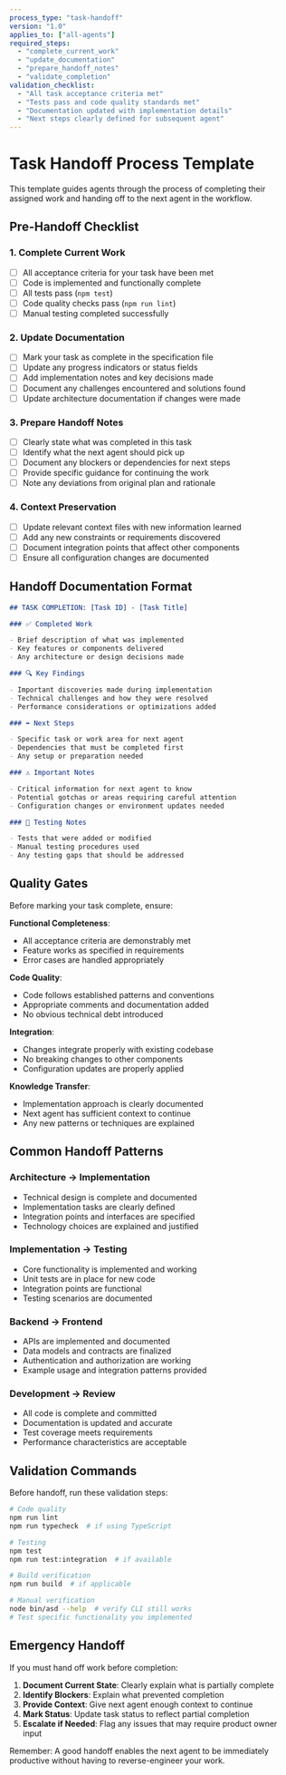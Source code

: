 ```yaml
---
process_type: "task-handoff"
version: "1.0"
applies_to: ["all-agents"]
required_steps:
  - "complete_current_work"
  - "update_documentation"
  - "prepare_handoff_notes"
  - "validate_completion"
validation_checklist:
  - "All task acceptance criteria met"
  - "Tests pass and code quality standards met"
  - "Documentation updated with implementation details"
  - "Next steps clearly defined for subsequent agent"
---
```


# Task Handoff Process Template

This template guides agents through the process of completing their assigned work and handing off to the next agent in the workflow.

## Pre-Handoff Checklist

### 1. Complete Current Work

- [ ] All acceptance criteria for your task have been met
- [ ] Code is implemented and functionally complete
- [ ] All tests pass (`npm test`)
- [ ] Code quality checks pass (`npm run lint`)
- [ ] Manual testing completed successfully

### 2. Update Documentation

- [ ] Mark your task as complete in the specification file
- [ ] Update any progress indicators or status fields
- [ ] Add implementation notes and key decisions made
- [ ] Document any challenges encountered and solutions found
- [ ] Update architecture documentation if changes were made

### 3. Prepare Handoff Notes

- [ ] Clearly state what was completed in this task
- [ ] Identify what the next agent should pick up
- [ ] Document any blockers or dependencies for next steps
- [ ] Provide specific guidance for continuing the work
- [ ] Note any deviations from original plan and rationale

### 4. Context Preservation

- [ ] Update relevant context files with new information learned
- [ ] Add any new constraints or requirements discovered
- [ ] Document integration points that affect other components
- [ ] Ensure all configuration changes are documented

## Handoff Documentation Format

```markdown
## TASK COMPLETION: [Task ID] - [Task Title]

### ✅ Completed Work

- Brief description of what was implemented
- Key features or components delivered
- Any architecture or design decisions made

### 🔍 Key Findings

- Important discoveries made during implementation
- Technical challenges and how they were resolved
- Performance considerations or optimizations added

### ➡️ Next Steps

- Specific task or work area for next agent
- Dependencies that must be completed first
- Any setup or preparation needed

### ⚠️ Important Notes

- Critical information for next agent to know
- Potential gotchas or areas requiring careful attention
- Configuration changes or environment updates needed

### 🧪 Testing Notes

- Tests that were added or modified
- Manual testing procedures used
- Any testing gaps that should be addressed
```

## Quality Gates

Before marking your task complete, ensure:

**Functional Completeness**:

- All acceptance criteria are demonstrably met
- Feature works as specified in requirements
- Error cases are handled appropriately

**Code Quality**:

- Code follows established patterns and conventions
- Appropriate comments and documentation added
- No obvious technical debt introduced

**Integration**:

- Changes integrate properly with existing codebase
- No breaking changes to other components
- Configuration updates are properly applied

**Knowledge Transfer**:

- Implementation approach is clearly documented
- Next agent has sufficient context to continue
- Any new patterns or techniques are explained

## Common Handoff Patterns

### Architecture → Implementation

- Technical design is complete and documented
- Implementation tasks are clearly defined
- Integration points and interfaces are specified
- Technology choices are explained and justified

### Implementation → Testing

- Core functionality is implemented and working
- Unit tests are in place for new code
- Integration points are functional
- Testing scenarios are documented

### Backend → Frontend

- APIs are implemented and documented
- Data models and contracts are finalized
- Authentication and authorization are working
- Example usage and integration patterns provided

### Development → Review

- All code is complete and committed
- Documentation is updated and accurate
- Test coverage meets requirements
- Performance characteristics are acceptable

## Validation Commands

Before handoff, run these validation steps:

```bash
# Code quality
npm run lint
npm run typecheck  # if using TypeScript

# Testing
npm test
npm run test:integration  # if available

# Build verification
npm run build  # if applicable

# Manual verification
node bin/asd --help  # verify CLI still works
# Test specific functionality you implemented
```

## Emergency Handoff

If you must hand off work before completion:

1. **Document Current State**: Clearly explain what is partially complete
2. **Identify Blockers**: Explain what prevented completion
3. **Provide Context**: Give next agent enough context to continue
4. **Mark Status**: Update task status to reflect partial completion
5. **Escalate if Needed**: Flag any issues that may require product owner input

Remember: A good handoff enables the next agent to be immediately productive without having to reverse-engineer your work.
